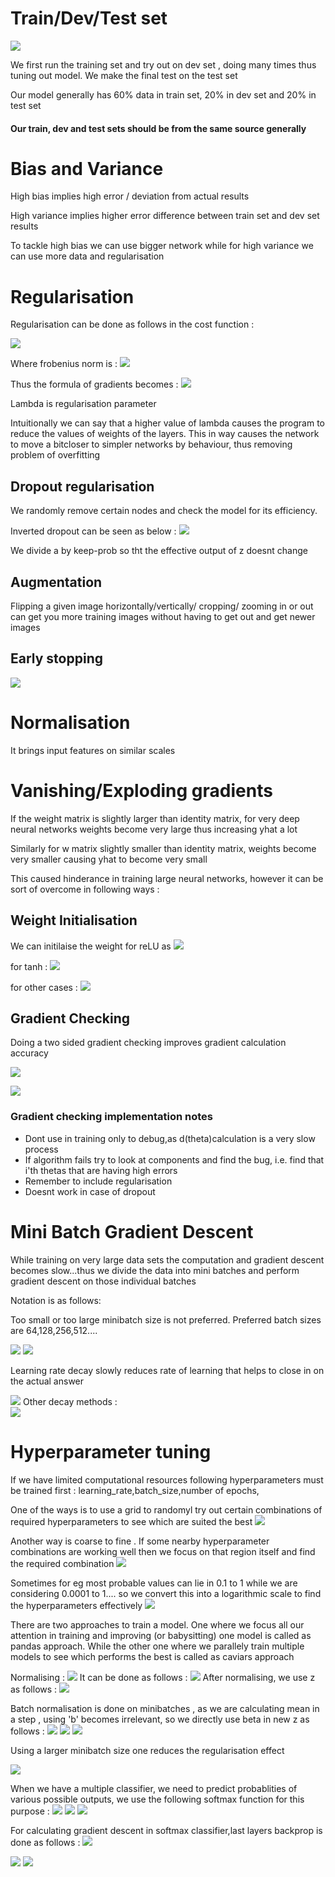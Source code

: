 # Train/Dev/Test set

![](https://hackmd.io/_uploads/HJZ2ABkA2.png)


We first run the training set and try out on dev set , doing many times thus tuning out model. We make the final test on the test set

Our model generally has 60% data in train set, 20% in dev set and 20% in test set

#### Our train, dev and test sets should be from the same source generally

# Bias and Variance

High bias implies high error / deviation from actual results

High variance implies higher error difference between train set and dev set results

To tackle high bias we can use bigger network while for high variance we can use more data and regularisation

# Regularisation

Regularisation can be done as follows in the cost function :

![](https://hackmd.io/_uploads/BJWWbUkR2.png)

Where frobenius norm is : 
![](https://hackmd.io/_uploads/ByEN-LkA3.png)

Thus the formula of gradients becomes : 
![](https://hackmd.io/_uploads/HJrI-UJA2.png)

Lambda is regularisation parameter

Intuitionally we can say that a higher value of lambda causes the program to reduce the values of weights of the layers. This in way causes the network to move a bitcloser to simpler networks by behaviour, thus removing problem of overfitting

## Dropout regularisation

We randomly remove certain nodes and check the model for its efficiency. 

Inverted dropout can be seen as below : 
![](https://hackmd.io/_uploads/H1Sx0I1R3.png)

We divide a by keep-prob so tht the effective output of z doesnt change

## Augmentation

Flipping a given image horizontally/vertically/ cropping/ zooming in or out can get you more training images without having to get out and get newer images

## Early stopping
![](https://hackmd.io/_uploads/Sk99I4gRn.png)

# Normalisation

It brings input features on similar scales 

# Vanishing/Exploding gradients

If the weight matrix is slightly larger than identity matrix, for very deep neural networks weights become very large thus increasing yhat a lot

Similarly for w matrix slightly smaller than identity matrix, weights become very smaller causing yhat to become very small

This caused hinderance in training large neural networks, however it can be sort of overcome in following ways : 

## Weight Initialisation
 We can initilaise the weight for reLU as 
 ![](https://hackmd.io/_uploads/BJvmBBgRn.png)

for tanh : 
![](https://hackmd.io/_uploads/SJPVSHe0h.png)

for other cases : 
![](https://hackmd.io/_uploads/rJrSSHlAn.png)

## Gradient Checking

Doing a two sided gradient checking improves gradient calculation accuracy

![](https://hackmd.io/_uploads/rkRysBlRn.png)

![](https://hackmd.io/_uploads/r1iTjre0n.png)

### Gradient checking implementation notes

+ Dont use in training only to debug,as d(theta)calculation is a very slow process
+ If algorithm fails try to look at components and find the bug, i.e. find that i'th thetas that are having high errors
+ Remember to include regularisation
+ Doesnt work in case of dropout

# Mini Batch Gradient Descent

While training on very large data sets the computation and gradient descent becomes slow...thus we divide the data into mini batches and perform gradient descent on those individual batches

Notation is as follows:

Too small or too large minibatch size is not preferred. Preferred batch sizes are 64,128,256,512....

![](https://hackmd.io/_uploads/rJFxEtNCh.png)
![](https://hackmd.io/_uploads/SkCM4KVA3.png)

Learning rate decay slowly reduces rate of learning that helps to close in on the actual answer

![](https://hackmd.io/_uploads/B1MVNYNCn.png)
Other decay methods :   
![](https://hackmd.io/_uploads/ryamYY4R3.png)

# Hyperparameter tuning

If we have limited computational resources following hyperparameters must be trained first : learning_rate,batch_size,number of epochs, 

One of the ways is to use a grid to randomyl try out certain combinations of required hyperparameters to see which are suited the best
![](https://hackmd.io/_uploads/BkfW_HwCn.png)

Another way is coarse to fine . If some nearby hyperparameter combinations are working well then we focus on that region itself and find the required combination 
![](https://hackmd.io/_uploads/Hynu_Bw02.png)

Sometimes for eg most probable values can lie in 0.1 to 1 while we are considering 0.0001 to 1.... so we convert this into a logarithmic scale to find the hyperparameters effectively
![](https://hackmd.io/_uploads/Syf1oSw03.png)

There are two approaches to train a model. One where we focus all our attention in training and improving (or babysitting) one model is called as pandas approach. While the other one where we parallely train multiple models to see which performs the best is called as caviars approach

Normalising : 
![](https://hackmd.io/_uploads/SJM03BP02.png)
 It can be done as follows : 
 ![](https://hackmd.io/_uploads/SJnE0HD02.png)
After normalising, we use z as follows : 
![](https://hackmd.io/_uploads/BJCUASD03.png)

Batch normalisation is done on minibatches , as we are calculating mean in a step , using 'b' becomes irrelevant, so we directly use beta in new z  as follows : 
![](https://hackmd.io/_uploads/HyM6E5vR3.png)
![](https://hackmd.io/_uploads/H1qjN5w03.png)
![](https://hackmd.io/_uploads/SksbB9D03.png)

Using a larger minibatch size one reduces the regularisation effect

![](https://hackmd.io/_uploads/ryyQCMdRn.png)

When we have a multiple classifier, we need to predict probablities of various possible outputs, we use the following softmax function for this purpose : 
![](https://hackmd.io/_uploads/HJJu1XOAn.png)
![](https://hackmd.io/_uploads/BJMFk7_03.png)
![](https://hackmd.io/_uploads/Sk8meQOCh.png)

For calculating gradient descent in softmax classifier,last layers backprop is done as follows :
![](https://hackmd.io/_uploads/S1zrZ7uA2.png)

![](https://hackmd.io/_uploads/H1IZGQu02.png)
![](https://hackmd.io/_uploads/ryUIVm_Ch.png)

























